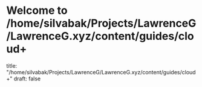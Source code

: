 # Welcome to /home/silvabak/Projects/LawrenceG/LawrenceG.xyz/content/guides/cloud+
title: "/home/silvabak/Projects/LawrenceG/LawrenceG.xyz/content/guides/cloud+"
draft: false
